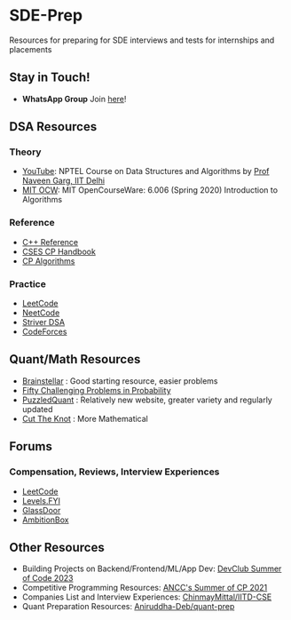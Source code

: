 # SDE-Prep
Resources for preparing for SDE interviews and tests for internships and placements


## Stay in Touch!
- **WhatsApp Group** Join [here](https://chat.whatsapp.com/ErqzfF3LBUPBRORZqJHm4r)!

## DSA Resources

### Theory
- [YouTube](https://www.youtube.com/playlist?list=PLBF3763AF2E1C572F): NPTEL Course on Data Structures and Algorithms by [Prof Naveen Garg, IIT Delhi](https://www.cse.iitd.ac.in/~naveen/)
- [MIT OCW](https://ocw.mit.edu/courses/6-006-introduction-to-algorithms-spring-2020/): MIT OpenCourseWare: 6.006 (Spring 2020) Introduction to Algorithms

### Reference
- [C++ Reference](https://cppreference.com/)
- [CSES CP Handbook](https://cses.fi/book/book.pdf)
- [CP Algorithms](https://cp-algorithms.com/)

### Practice
- [LeetCode](https://leetcode.com/)
- [NeetCode](https://neetcode.io/)
- [Striver DSA](https://takeuforward.org/strivers-a2z-dsa-course/strivers-a2z-dsa-course-sheet-2/)
- [CodeForces](https://codeforces.com/)

## Quant/Math Resources  

- [Brainstellar](https://brainstellar.com/) : Good starting resource, easier problems
- [Fifty Challenging Problems in Probability](https://www.amazon.in/Challenging-Problems-Probability-Solutions-Mathematics/dp/0486653552)
- [PuzzledQuant](https://www.puzzledquant.com/) : Relatively new website, greater variety and regularly updated
- [Cut The Knot](https://cut-the-knot.org/) : More Mathematical 

## Forums

### Compensation, Reviews, Interview Experiences
- [LeetCode](https://leetcode.com/discuss)
- [Levels.FYI](https://www.levels.fyi/)
- [GlassDoor](https://www.glassdoor.co.in/Reviews/index.htm)
- [AmbitionBox](https://www.ambitionbox.com/reviews)


## Other Resources
- Building Projects on Backend/Frontend/ML/App Dev: [DevClub Summer of Code 2023](https://github.com/devclub-iitd/summer-of-code-2024)
- Competitive Programming Resources: [ANCC's Summer of CP 2021](https://ancc-iitd.github.io/competitive-programming-resources/)
- Companies List and Interview Experiences: [ChinmayMittal/IITD-CSE](https://github.com/ChinmayMittal/IITD-CSE/tree/main/3rd-year/internship-season)
- Quant Preparation Resources: [Aniruddha-Deb/quant-prep](https://github.com/Aniruddha-Deb/quant-prep)
